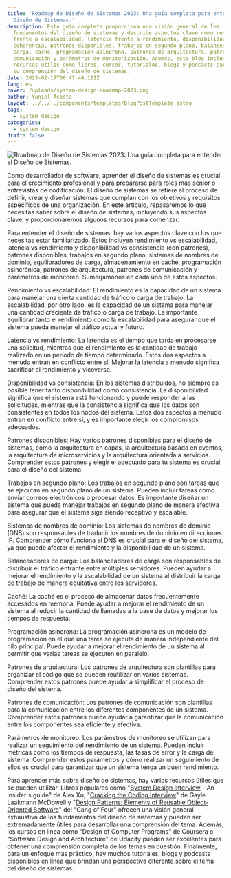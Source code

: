 ```yaml
---
title: 'Roadmap de Diseño de Sistemas 2023: Una guía completa para entender el
  Diseño de Sistemas.'
description: Esta guía completa proporciona una visión general de los
  fundamentos del diseño de sistemas y describe aspectos clave como rendimiento
  frente a escalabilidad, latencia frente a rendimiento, disponibilidad frente a
  coherencia, patrones disponibles, trabajos en segundo plano, balanceadores de
  carga, caché, programación asíncrona, patrones de arquitectura, patrones de
  comunicación y parámetros de monitorización. Además, este blog incluye
  recursos útiles como libros, cursos, tutoriales, blogs y podcasts para mejorar
  su comprensión del diseño de sistemas.
date: 2023-02-17T00:47:44.121Z
lang: es
cover: /uploads/system-design-roadmap-2023.png
author: Yuniel Acosta
layout: ../../../components/templates/BlogPostTemplate.astro
tags:
  - system design
categories:
  - system design
draft: false
---
```


![Roadmap de Diseño de Sistemas 2023: Una guía completa para entender el Diseño de Sistemas.](/uploads/system-design-roadmap-2023.png 'Roadmap de Diseño de Sistemas 2023: Una guía completa para entender el Diseño de Sistemas.')

Como desarrollador de software, aprender el diseño de sistemas es crucial para el crecimiento profesional y para prepararse para roles más senior o entrevistas de codificación. El diseño de sistemas se refiere al proceso de definir, crear y diseñar sistemas que cumplan con los objetivos y requisitos específicos de una organización. En este artículo, repasaremos lo que necesitas saber sobre el diseño de sistemas, incluyendo sus aspectos clave, y proporcionaremos algunos recursos para comenzar.

Para entender el diseño de sistemas, hay varios aspectos clave con los que necesitas estar familiarizado. Estos incluyen rendimiento vs escalabilidad, latencia vs rendimiento y disponibilidad vs consistencia (con patrones), patrones disponibles, trabajos en segundo plano, sistemas de nombres de dominio, equilibradores de carga, almacenamiento en caché, programación asincrónica, patrones de arquitectura, patrones de comunicación y parámetros de monitoreo. Sumerjámonos en cada uno de estos aspectos.

Rendimiento vs escalabilidad: El rendimiento es la capacidad de un sistema para manejar una cierta cantidad de tráfico o carga de trabajo. La escalabilidad, por otro lado, es la capacidad de un sistema para manejar una cantidad creciente de tráfico o carga de trabajo. Es importante equilibrar tanto el rendimiento como la escalabilidad para asegurar que el sistema pueda manejar el tráfico actual y futuro.

Latencia vs rendimiento: La latencia es el tiempo que tarda en procesarse una solicitud, mientras que el rendimiento es la cantidad de trabajo realizado en un período de tiempo determinado. Estos dos aspectos a menudo entran en conflicto entre sí. Mejorar la latencia a menudo significa sacrificar el rendimiento y viceversa.

Disponibilidad vs consistencia: En los sistemas distribuidos, no siempre es posible tener tanto disponibilidad como consistencia. La disponibilidad significa que el sistema está funcionando y puede responder a las solicitudes, mientras que la consistencia significa que los datos son consistentes en todos los nodos del sistema. Estos dos aspectos a menudo entran en conflicto entre sí, y es importante elegir los compromisos adecuados.

Patrones disponibles: Hay varios patrones disponibles para el diseño de sistemas, como la arquitectura en capas, la arquitectura basada en eventos, la arquitectura de microservicios y la arquitectura orientada a servicios. Comprender estos patrones y elegir el adecuado para tu sistema es crucial para el diseño del sistema.

Trabajos en segundo plano: Los trabajos en segundo plano son tareas que se ejecutan en segundo plano de un sistema. Pueden incluir tareas como enviar correos electrónicos o procesar datos. Es importante diseñar un sistema que pueda manejar trabajos en segundo plano de manera efectiva para asegurar que el sistema siga siendo receptivo y escalable.

Sistemas de nombres de dominio: Los sistemas de nombres de dominio (DNS) son responsables de traducir los nombres de dominio en direcciones IP. Comprender cómo funciona el DNS es crucial para el diseño del sistema, ya que puede afectar el rendimiento y la disponibilidad de un sistema.

Balanceadores de carga: Los balanceadores de carga son responsables de distribuir el tráfico entrante entre múltiples servidores. Pueden ayudar a mejorar el rendimiento y la escalabilidad de un sistema al distribuir la carga de trabajo de manera equitativa entre los servidores.

Caché: La caché es el proceso de almacenar datos frecuentemente accesados en memoria. Puede ayudar a mejorar el rendimiento de un sistema al reducir la cantidad de llamadas a la base de datos y mejorar los tiempos de respuesta.

Programación asíncrona: La programación asíncrona es un modelo de programación en el que una tarea se ejecuta de manera independiente del hilo principal. Puede ayudar a mejorar el rendimiento de un sistema al permitir que varias tareas se ejecuten en paralelo.

Patrones de arquitectura: Los patrones de arquitectura son plantillas para organizar el código que se pueden reutilizar en varios sistemas. Comprender estos patrones puede ayudar a simplificar el proceso de diseño del sistema.

Patrones de comunicación: Los patrones de comunicación son plantillas para la comunicación entre los diferentes componentes de un sistema. Comprender estos patrones puede ayudar a garantizar que la comunicación entre los componentes sea eficiente y efectiva.

Parámetros de monitoreo: Los parámetros de monitoreo se utilizan para realizar un seguimiento del rendimiento de un sistema. Pueden incluir métricas como los tiempos de respuesta, las tasas de error y la carga del sistema. Comprender estos parámetros y cómo realizar un seguimiento de ellos es crucial para garantizar que un sistema tenga un buen rendimiento.

Para aprender más sobre diseño de sistemas, hay varios recursos útiles que se pueden utilizar. Libros populares como "[System Design Interview](https://amzn.to/418ZW4W) - An insider's guide" de Alex Xu, "[Cracking the Coding Interview](https://amzn.to/3jXJ1Bs)" de Gayle Laakmann McDowell y "[Design Patterns: Elements of Reusable Object-Oriented Software](https://amzn.to/3Yw6rg9)" del "Gang of Four" ofrecen una visión general exhaustiva de los fundamentos del diseño de sistemas y pueden ser extremadamente útiles para desarrollar una comprensión del tema. Además, los cursos en línea como "Design of Computer Programs" de Coursera o "Software Design and Architecture" de Udacity pueden ser excelentes para obtener una comprensión completa de los temas en cuestión. Finalmente, para un enfoque más práctico, hay muchos tutoriales, blogs y podcasts disponibles en línea que brindan una perspectiva diferente sobre el tema del diseño de sistemas.
